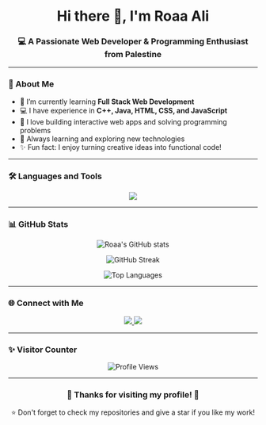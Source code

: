 <!-- 🌟 Roaa Ali GitHub Profile README 🌟 -->

<h1 align="center">Hi there 👋, I'm Roaa Ali</h1>
<h3 align="center">💻 A Passionate Web Developer & Programming Enthusiast from Palestine</h3>

---

### 🌈 About Me
- 🎯 I’m currently learning **Full Stack Web Development**
- 💻 I have experience in **C++, Java, HTML, CSS, and JavaScript**
- 🚀 I love building interactive web apps and solving programming problems
- 🌱 Always learning and exploring new technologies
- ✨ Fun fact: I enjoy turning creative ideas into functional code!

---

### 🛠️ Languages and Tools

<p align="center">
  <img src="https://skillicons.dev/icons?i=html,css,js,cpp,java,vscode,github,git,react,nodejs,bootstrap" />
</p>

---

### 📊 GitHub Stats

<p align="center">
  <img src="https://github-readme-stats.vercel.app/api?username=roaaali&show_icons=true&theme=tokyonight" alt="Roaa's GitHub stats" />
</p>

<p align="center">
  <img src="https://github-readme-streak-stats.herokuapp.com/?user=roaaali&theme=tokyonight" alt="GitHub Streak" />
</p>

<p align="center">
  <img src="https://github-readme-stats.vercel.app/api/top-langs/?username=roaaali&layout=compact&theme=tokyonight" alt="Top Languages" />
</p>

---

### 🌐 Connect with Me
<p align="center">
  <a href="https://www.linkedin.com" target="_blank">
    <img src="https://img.shields.io/badge/LinkedIn-0A66C2?style=for-the-badge&logo=linkedin&logoColor=white" />
  </a>
  <a href="mailto:your.email@example.com" target="_blank">
    <img src="https://img.shields.io/badge/Email-D14836?style=for-the-badge&logo=gmail&logoColor=white" />
  </a>
</p>

---

### ✨ Visitor Counter
<p align="center">
  <img src="https://komarev.com/ghpvc/?username=roaaali&color=brightgreen&style=for-the-badge" alt="Profile Views" />
</p>

---

<h3 align="center">💖 Thanks for visiting my profile! 💖</h3>
<p align="center">⭐ Don't forget to check my repositories and give a star if you like my work!</p>
